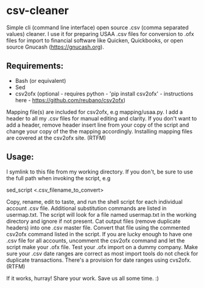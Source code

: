 # csv-cleaner

Simple cli (command line interface) open source .csv (comma separated values) cleaner. I use it for preparing USAA .csv files for conversion to .ofx files for import to financial software like Quicken, Quickbooks, or open source Gnucash (https://gnucash.org). 

## Requirements:

* Bash (or equivalent) 
* Sed
* csv2ofx (optional - requires python - 'pip install csv2ofx' - instructions here - https://github.com/reubano/csv2ofx)

Mapping file(s) are included for csv2ofx, e.g mapping/usaa.py. I add a header to all my .csv files for manual editing and clarity. If you don't want to add a header, remove header insert line from your copy of the script and change your copy of the the mapping accordingly. Installing mapping files are covered at the csv2ofx site. (RTFM)

## Usage:

I symlink to this file from my working directory. If you don't, be sure to use the full path when invoking the script, e.g 

sed_script <.csv_filename_to_convert>

Copy, rename, edit to taste, and run the shell script for each individual account .csv file. Additional substitution commands are listed in usermap.txt. The script will look for a file named usermap.txt in the working directory and ignore if not present. Cat output files (remove duplicate headers) into one .csv master file. Convert that file using the commented csv2ofx command listed in the script. If you are lucky enough to have one .csv file for all accounts, uncomment the csv2ofx command and let the script make your .ofx file. Test your .ofx import on a dummy company. Make sure your .csv date ranges are correct as most import tools do not check for duplicate transactions. There's a provision for date ranges using cvs2ofx. (RTFM)

If it works, hurray! Share your work. Save us all some time. :)
